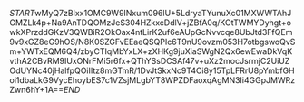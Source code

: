 $START$wMyQ7zBIxx1OMC9W9INxum096lU+5LdryaTYunuXc01MXWWTAhJGMZLk4p+Na9AnTDQOMzJeS304HZkxcDdlV+jZBfA0q/KOtTWMYDyhgt+owkXPrzddGKzV3QWBiR2OkOax4ntLirK2uf6eAUpGcNvvcqe8UbJtd3FfQEm9v9xGZ8eG9hOS/N8K0SZGFvEEaeQSQPIc6T9nU9ovzm053H7otbgswoQvSm+YWTxEQM6Q4/zbyCTIqMbYxLX+zXHKg9juXiaSWgN2Qx6ewEwaDkVqKvthA2CBvRM9IUxONrFMi5r6fx+QThYSsDCSAf47v+uXz2mocJsrmjC2UiUZOdUYNc40jHalfpQOiIItz8mGTmR/1DvJtSkxNc9T4Ci8y15TpLFRrU8pYmbfGHoi1dbaLkG9VycEhoybES7c1VZsjMLgbYT8WPZDFaoxqAgMN3Ii4GGpJMWRzZwn6hY+1A==$END$